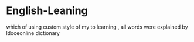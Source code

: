 # English-Leaning
which of using custom style of my to learning , all words were   explained by ldoceonline dictionary 
